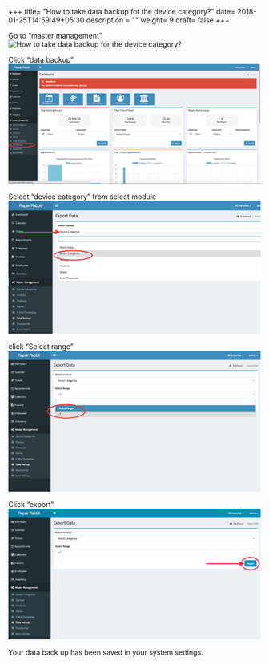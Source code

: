 +++
title= "How to take data backup fot the device category?"
date= 2018-01-25T14:59:49+05:30
description = ""
weight= 9
draft= false
+++


Go to “master management”
![How to take data backup for the device category?](/images/data_backup_device_category/go_to_master_management.png)

Click “data backup”
![How to take data backup for the device category?](/images/data_backup_device_category/select_data_backup.png)


Select “device category” from select module
![How to take data backup for the device category?](/images/data_backup_device_category/select_device_category.png)

click “Select range”
![How to take data backup for the device category?](/images/data_backup_device_category/select_range.png)

Click “export”
![How to take data backup for the device category?](/images/data_backup_device_category/click_export.png)


Your data back up has been saved in your system settings.


